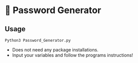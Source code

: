 # 🔑 Password Generator   
## Usage
    Python3 Password_Generator.py

- Does not need any package installations.
- Input your variables and follow the programs instructions!
